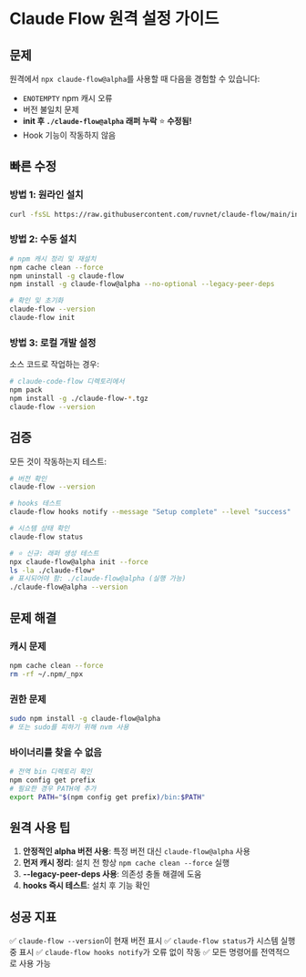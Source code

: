 # Claude Flow 원격 설정 가이드

## 문제
원격에서 `npx claude-flow@alpha`를 사용할 때 다음을 경험할 수 있습니다:
- `ENOTEMPTY` npm 캐시 오류
- 버전 불일치 문제
- **init 후 `./claude-flow@alpha` 래퍼 누락** ⭐ **수정됨!**
- Hook 기능이 작동하지 않음

## 빠른 수정

### 방법 1: 원라인 설치
```bash
curl -fsSL https://raw.githubusercontent.com/ruvnet/claude-flow/main/install-remote.sh | bash
```

### 방법 2: 수동 설치
```bash
# npm 캐시 정리 및 재설치
npm cache clean --force
npm uninstall -g claude-flow
npm install -g claude-flow@alpha --no-optional --legacy-peer-deps

# 확인 및 초기화
claude-flow --version
claude-flow init
```

### 방법 3: 로컬 개발 설정
소스 코드로 작업하는 경우:

```bash
# claude-code-flow 디렉토리에서
npm pack
npm install -g ./claude-flow-*.tgz
claude-flow --version
```

## 검증

모든 것이 작동하는지 테스트:
```bash
# 버전 확인
claude-flow --version

# hooks 테스트
claude-flow hooks notify --message "Setup complete" --level "success"

# 시스템 상태 확인
claude-flow status

# ⭐ 신규: 래퍼 생성 테스트
npx claude-flow@alpha init --force
ls -la ./claude-flow*
# 표시되어야 함: ./claude-flow@alpha (실행 가능)
./claude-flow@alpha --version
```

## 문제 해결

### 캐시 문제
```bash
npm cache clean --force
rm -rf ~/.npm/_npx
```

### 권한 문제
```bash
sudo npm install -g claude-flow@alpha
# 또는 sudo를 피하기 위해 nvm 사용
```

### 바이너리를 찾을 수 없음
```bash
# 전역 bin 디렉토리 확인
npm config get prefix
# 필요한 경우 PATH에 추가
export PATH="$(npm config get prefix)/bin:$PATH"
```

## 원격 사용 팁

1. **안정적인 alpha 버전 사용**: 특정 버전 대신 `claude-flow@alpha` 사용
2. **먼저 캐시 정리**: 설치 전 항상 `npm cache clean --force` 실행
3. **--legacy-peer-deps 사용**: 의존성 충돌 해결에 도움
4. **hooks 즉시 테스트**: 설치 후 기능 확인

## 성공 지표

✅ `claude-flow --version`이 현재 버전 표시
✅ `claude-flow status`가 시스템 실행 중 표시
✅ `claude-flow hooks notify`가 오류 없이 작동
✅ 모든 명령어를 전역적으로 사용 가능
